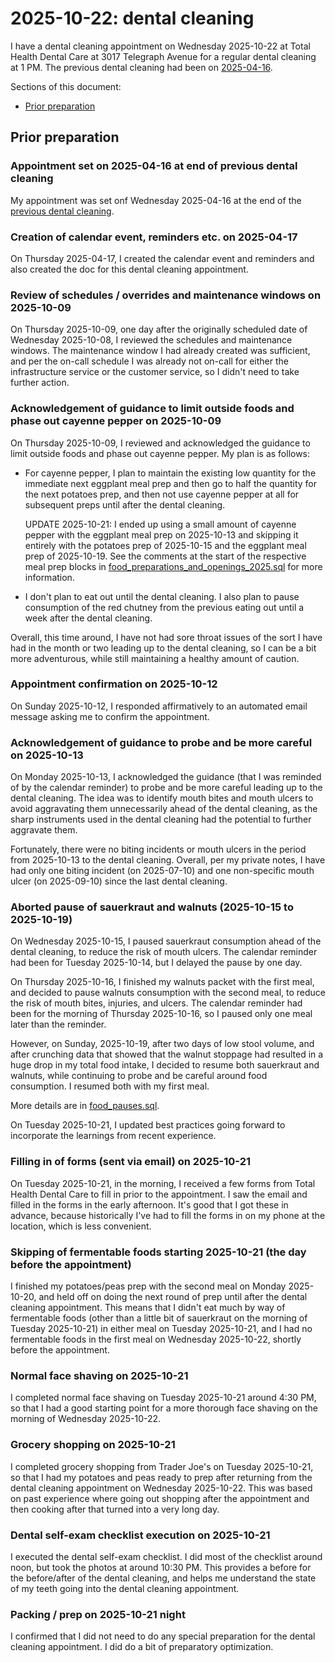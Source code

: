 # 2025-10-22: dental cleaning

I have a dental cleaning appointment on Wednesday 2025-10-22 at Total
Health Dental Care at 3017 Telegraph Avenue for a regular dental
cleaning at 1 PM. The previous dental cleaning had been on
[2025-04-16](2025-04-16-dental-cleaning.md).

Sections of this document:

* [Prior preparation](#prior-preparation)

## Prior preparation

### Appointment set on 2025-04-16 at end of previous dental cleaning

My appointment was set onf Wednesday 2025-04-16 at the end of the
[previous dental cleaning](2025-04-16-dental-cleaning.md).

### Creation of calendar event, reminders etc. on 2025-04-17

On Thursday 2025-04-17, I created the calendar event and reminders and
also created the doc for this dental cleaning appointment.

### Review of schedules / overrides and maintenance windows on 2025-10-09

On Thursday 2025-10-09, one day after the originally scheduled date of
Wednesday 2025-10-08, I reviewed the schedules and maintenance
windows. The maintenance window I had already created was sufficient,
and per the on-call schedule I was already not on-call for either the
infrastructure service or the customer service, so I didn't need to
take further action.

### Acknowledgement of guidance to limit outside foods and phase out cayenne pepper on 2025-10-09

On Thursday 2025-10-09, I reviewed and acknowledged the guidance to
limit outside foods and phase out cayenne pepper. My plan is as
follows:

* For cayenne pepper, I plan to maintain the existing low quantity for
  the immediate next eggplant meal prep and then go to half the
  quantity for the next potatoes prep, and then not use cayenne pepper
  at all for subsequent preps until after the dental cleaning.

  UPDATE 2025-10-21: I ended up using a small amount of cayenne pepper
  with the eggplant meal prep on 2025-10-13 and skipping it entirely
  with the potatoes prep of 2025-10-15 and the eggplant meal prep of
  2025-10-19. See the comments at the start of the respective meal
  prep blocks in
  [food_preparations_and_openings_2025.sql](../../sql/food_preparations_and_openings_2025.sql)
  for more information.

* I don't plan to eat out until the dental cleaning. I also plan to
  pause consumption of the red chutney from the previous eating out
  until a week after the dental cleaning.

Overall, this time around, I have not had sore throat issues of the
sort I have had in the month or two leading up to the dental cleaning,
so I can be a bit more adventurous, while still maintaining a healthy
amount of caution.

### Appointment confirmation on 2025-10-12

On Sunday 2025-10-12, I responded affirmatively to an automated email
message asking me to confirm the appointment.

### Acknowledgement of guidance to probe and be more careful on 2025-10-13

On Monday 2025-10-13, I acknowledged the guidance (that I was reminded
of by the calendar reminder) to probe and be more careful leading up
to the dental cleaning. The idea was to identify mouth bites and mouth
ulcers to avoid aggravating them unnecessarily ahead of the dental
cleaning, as the sharp instruments used in the dental cleaning had the
potential to further aggravate them.

Fortunately, there were no biting incidents or mouth ulcers in the
period from 2025-10-13 to the dental cleaning. Overall, per my private
notes, I have had only one biting incident (on 2025-07-10) and one
non-specific mouth ulcer (on 2025-09-10) since the last dental
cleaning.

### Aborted pause of sauerkraut and walnuts (2025-10-15 to 2025-10-19)

On Wednesday 2025-10-15, I paused sauerkraut consumption ahead of the
dental cleaning, to reduce the risk of mouth ulcers. The calendar
reminder had been for Tuesday 2025-10-14, but I delayed the pause by
one day.

On Thursday 2025-10-16, I finished my walnuts packet with the first
meal, and decided to pause walnuts consumption with the second meal,
to reduce the risk of mouth bites, injuries, and ulcers. The calendar
reminder had been for the morning of Thursday 2025-10-16, so I paused
only one meal later than the reminder.

However, on Sunday, 2025-10-19, after two days of low stool volume,
and after crunching data that showed that the walnut stoppage had
resulted in a huge drop in my total food intake, I decided to resume
both sauerkraut and walnuts, while continuing to probe and be careful
around food consumption. I resumed both with my first meal.

More details are in [food_pauses.sql](../../sql/food_pauses.sql).

On Tuesday 2025-10-21, I updated best practices going forward to
incorporate the learnings from recent experience.

### Filling in of forms (sent via email) on 2025-10-21

On Tuesday 2025-10-21, in the morning, I received a few forms from
Total Health Dental Care to fill in prior to the appointment. I saw
the email and filled in the forms in the early afternoon. It's good
that I got these in advance, because historically I've had to fill the
forms in on my phone at the location, which is less convenient.

### Skipping of fermentable foods starting 2025-10-21 (the day before the appointment)

I finished my potatoes/peas prep with the second meal on Monday
2025-10-20, and held off on doing the next round of prep until after
the dental cleaning appointment. This means that I didn't eat much by
way of fermentable foods (other than a little bit of sauerkraut on the
morning of Tuesday 2025-10-21) in either meal on Tuesday 2025-10-21,
and I had no fermentable foods in the first meal on Wednesday
2025-10-22, shortly before the appointment.

### Normal face shaving on 2025-10-21

I completed normal face shaving on Tuesday 2025-10-21 around 4:30 PM,
so that I had a good starting point for a more thorough face shaving
on the morning of Wednesday 2025-10-22.

### Grocery shopping on 2025-10-21

I completed grocery shopping from Trader Joe's on Tuesday 2025-10-21,
so that I had my potatoes and peas ready to prep after returning from
the dental cleaning appointment on Wednesday 2025-10-22. This was
based on past experience where going out shopping after the
appointment and then cooking after that turned into a very long day.

### Dental self-exam checklist execution on 2025-10-21

I executed the dental self-exam checklist. I did most of the checklist
around noon, but took the photos at around 10:30 PM. This provides a
before for the before/after of the dental cleaning, and helps me
understand the state of my teeth going into the dental cleaning
appointment.

### Packing / prep on 2025-10-21 night

I confirmed that I did not need to do any special preparation for the
dental cleaning appointment. I did do a bit of preparatory
optimization.
